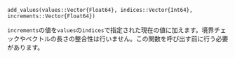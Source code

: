 ```
add_values(values::Vector{Float64}, indices::Vector{Int64}, increments::Vector{Float64})
```

`increments`の値を`values`の`indices`で指定された現在の値に加えます。境界チェックやベクトルの長さの整合性は行いません。この関数を呼び出す前に行う必要があります。

